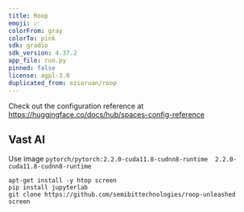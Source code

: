 ```yaml
---
title: Roop
emoji: 📈
colorFrom: gray
colorTo: pink
sdk: gradio
sdk_version: 4.37.2
app_file: run.py
pinned: false
license: agpl-3.0
duplicated_from: ezioruan/roop
---
```


Check out the configuration reference at https://huggingface.co/docs/hub/spaces-config-reference

## Vast AI

Use image `pytorch/pytorch:2.2.0-cuda11.8-cudnn8-runtime  2.2.0-cuda11.8-cudnn8-runtime`

```
apt-get install -y htop screen
pip install jupyterlab 
git clone https://github.com/semibittechnologies/roop-unleashed
screen
```
